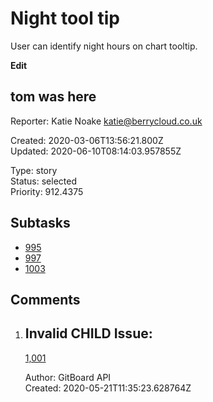 # Night tool tip

User can identify night hours on chart tooltip.

**Edit**

## **tom was here**

Reporter: Katie Noake <katie@berrycloud.co.uk>  

Created: 2020-03-06T13:56:21.800Z  
Updated: 2020-06-10T08:14:03.957855Z

Type: story  
Status: selected  
Priority: 912.4375

## Subtasks
- [995](995.md "Add blackest theme")
- [997](997.md "Yet another one")
- [1003](1003.md "Yet another another issue")

## Comments
1.  ## Invalid CHILD Issue:
    [1,001](1,001.md "This needs to be done")

    Author: GitBoard API  
    Created: 2020-05-21T11:35:23.628764Z  
